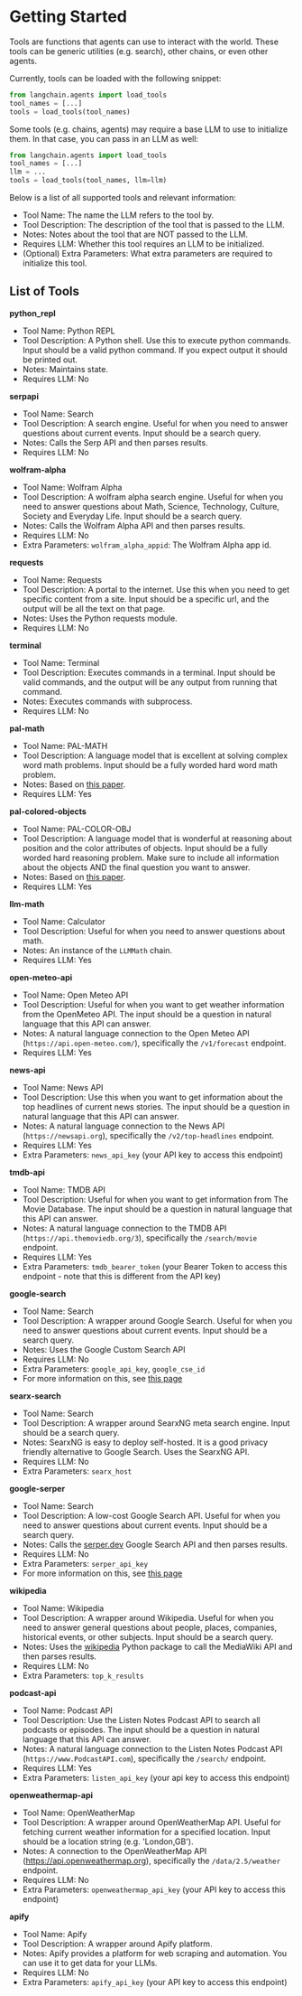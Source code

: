 # Getting Started

Tools are functions that agents can use to interact with the world.
These tools can be generic utilities (e.g. search), other chains, or even other agents.

Currently, tools can be loaded with the following snippet:

```python
from langchain.agents import load_tools
tool_names = [...]
tools = load_tools(tool_names)
```

Some tools (e.g. chains, agents) may require a base LLM to use to initialize them.
In that case, you can pass in an LLM as well:

```python
from langchain.agents import load_tools
tool_names = [...]
llm = ...
tools = load_tools(tool_names, llm=llm)
```

Below is a list of all supported tools and relevant information:

- Tool Name: The name the LLM refers to the tool by.
- Tool Description: The description of the tool that is passed to the LLM.
- Notes: Notes about the tool that are NOT passed to the LLM.
- Requires LLM: Whether this tool requires an LLM to be initialized.
- (Optional) Extra Parameters: What extra parameters are required to initialize this tool.

## List of Tools

**python_repl**

- Tool Name: Python REPL
- Tool Description: A Python shell. Use this to execute python commands. Input should be a valid python command. If you expect output it should be printed out.
- Notes: Maintains state.
- Requires LLM: No

**serpapi**

- Tool Name: Search
- Tool Description: A search engine. Useful for when you need to answer questions about current events. Input should be a search query.
- Notes: Calls the Serp API and then parses results.
- Requires LLM: No

**wolfram-alpha**

- Tool Name: Wolfram Alpha
- Tool Description: A wolfram alpha search engine. Useful for when you need to answer questions about Math, Science, Technology, Culture, Society and Everyday Life. Input should be a search query.
- Notes: Calls the Wolfram Alpha API and then parses results.
- Requires LLM: No
- Extra Parameters: `wolfram_alpha_appid`: The Wolfram Alpha app id.

**requests**

- Tool Name: Requests
- Tool Description: A portal to the internet. Use this when you need to get specific content from a site. Input should be a specific url, and the output will be all the text on that page.
- Notes: Uses the Python requests module.
- Requires LLM: No

**terminal**

- Tool Name: Terminal
- Tool Description: Executes commands in a terminal. Input should be valid commands, and the output will be any output from running that command.
- Notes: Executes commands with subprocess.
- Requires LLM: No

**pal-math**

- Tool Name: PAL-MATH
- Tool Description: A language model that is excellent at solving complex word math problems. Input should be a fully worded hard word math problem.
- Notes: Based on [this paper](https://arxiv.org/pdf/2211.10435.pdf).
- Requires LLM: Yes

**pal-colored-objects**

- Tool Name: PAL-COLOR-OBJ
- Tool Description: A language model that is wonderful at reasoning about position and the color attributes of objects. Input should be a fully worded hard reasoning problem. Make sure to include all information about the objects AND the final question you want to answer.
- Notes: Based on [this paper](https://arxiv.org/pdf/2211.10435.pdf).
- Requires LLM: Yes

**llm-math**

- Tool Name: Calculator
- Tool Description: Useful for when you need to answer questions about math.
- Notes: An instance of the `LLMMath` chain.
- Requires LLM: Yes

**open-meteo-api**

- Tool Name: Open Meteo API
- Tool Description: Useful for when you want to get weather information from the OpenMeteo API. The input should be a question in natural language that this API can answer.
- Notes: A natural language connection to the Open Meteo API (`https://api.open-meteo.com/`), specifically the `/v1/forecast` endpoint.
- Requires LLM: Yes

**news-api**

- Tool Name: News API
- Tool Description: Use this when you want to get information about the top headlines of current news stories. The input should be a question in natural language that this API can answer.
- Notes: A natural language connection to the News API (`https://newsapi.org`), specifically the `/v2/top-headlines` endpoint.
- Requires LLM: Yes
- Extra Parameters: `news_api_key` (your API key to access this endpoint)

**tmdb-api**

- Tool Name: TMDB API
- Tool Description: Useful for when you want to get information from The Movie Database. The input should be a question in natural language that this API can answer.
- Notes: A natural language connection to the TMDB API (`https://api.themoviedb.org/3`), specifically the `/search/movie` endpoint.
- Requires LLM: Yes
- Extra Parameters: `tmdb_bearer_token` (your Bearer Token to access this endpoint - note that this is different from the API key)

**google-search**

- Tool Name: Search
- Tool Description: A wrapper around Google Search. Useful for when you need to answer questions about current events. Input should be a search query.
- Notes: Uses the Google Custom Search API
- Requires LLM: No
- Extra Parameters: `google_api_key`, `google_cse_id`
- For more information on this, see [this page](../../../ecosystem/google_search.md)

**searx-search**

- Tool Name: Search
- Tool Description: A wrapper around SearxNG meta search engine. Input should be a search query. 
- Notes: SearxNG is easy to deploy self-hosted. It is a good privacy friendly alternative to Google Search. Uses the SearxNG API. 
- Requires LLM: No
- Extra Parameters: `searx_host`

**google-serper**

- Tool Name: Search
- Tool Description: A low-cost Google Search API. Useful for when you need to answer questions about current events. Input should be a search query.
- Notes: Calls the [serper.dev](https://serper.dev) Google Search API and then parses results.
- Requires LLM: No
- Extra Parameters: `serper_api_key`
- For more information on this, see [this page](../../../ecosystem/google_serper.md)

**wikipedia**

- Tool Name: Wikipedia
- Tool Description: A wrapper around Wikipedia. Useful for when you need to answer general questions about people, places, companies, historical events, or other subjects. Input should be a search query.
- Notes: Uses the [wikipedia](https://pypi.org/project/wikipedia/) Python package to call the MediaWiki API and then parses results.
- Requires LLM: No
- Extra Parameters: `top_k_results`

**podcast-api**

- Tool Name: Podcast API
- Tool Description: Use the Listen Notes Podcast API to search all podcasts or episodes. The input should be a question in natural language that this API can answer.
- Notes: A natural language connection to the Listen Notes Podcast API (`https://www.PodcastAPI.com`), specifically the `/search/` endpoint.
- Requires LLM: Yes
- Extra Parameters: `listen_api_key` (your api key to access this endpoint)

**openweathermap-api**

- Tool Name: OpenWeatherMap
- Tool Description: A wrapper around OpenWeatherMap API. Useful for fetching current weather information for a specified location. Input should be a location string (e.g. 'London,GB').
- Notes: A connection to the OpenWeatherMap API (https://api.openweathermap.org), specifically the `/data/2.5/weather` endpoint.
- Requires LLM: No
- Extra Parameters: `openweathermap_api_key` (your API key to access this endpoint)

**apify**

- Tool Name: Apify
- Tool Description: A wrapper around Apify platform.
- Notes: Apify provides a platform for web scraping and automation. You can use it to get data for your LLMs.
- Requires LLM: No
- Extra Parameters: `apify_api_key` (your API key to access this endpoint)
